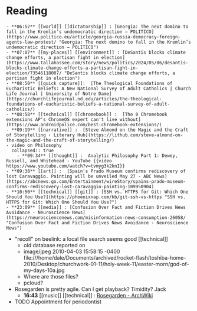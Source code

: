 # Reading
	- **06:52** [[world]] [[dictatorship]] : [Georgia: The next domino to fall in the Kremlin’s undemocratic direction – POLITICO](https://www.politico.eu/article/georgia-russia-democracy-foreign-agents-law-protest/ "Georgia: The next domino to fall in the Kremlin’s undemocratic direction – POLITICO")
	- **07:07** [[my-places]] [[environment]] : [DeSantis blocks climate change efforts, a partisan fight in election](https://www.tallahassee.com/story/news/politics/2024/05/06/desantis-blocks-climate-change-efforts-a-partisan-fight-in-election/73546118007/ "DeSantis blocks climate change efforts, a partisan fight in election")
	- **08:50** [[quick capture]]:  [The Theological Foundations of Eucharistic Beliefs: A New National Survey of Adult Catholics | Church Life Journal | University of Notre Dame](https://churchlifejournal.nd.edu/articles/the-theological-foundations-of-eucharistic-beliefs-a-national-survey-of-adult-catholics/)
	- **08:58** [[technical]] [[chromebook]] :  [The 8 Chromebook extensions AP's ChromeOS expert can't live without](https://www.androidpolice.com/best-chromebook-extensions/)
	- **09:19** [[narrative]] :  [Steve Almond on the Magic and the Craft of Storytelling ‹ Literary Hub](https://lithub.com/steve-almond-on-the-magic-and-the-craft-of-storytelling/)
	- video on Philosophy
	  collapsed:: true
		- **09:34** [[thought]] :  Analytic Philosophy Part 1: Dewey, Russell, and Whitehead - YouTube {{video https://www.youtube.com/watch?v=tvmyg3k2knI}}
	- **09:38** [[art]] :  [Spain's Prado Museum confirms rediscovery of lost Caravaggio. Painting will be unveiled May 27 - ABC News](https://abcnews.go.com/Entertainment/wireStory/spains-prado-museum-confirms-rediscovery-lost-caravaggio-painting-109950904)
	- **10:50** [[technical]] [[git]] : [SSH vs. HTTPS for Git: Which One Should You Use?](https://phoenixnap.com/kb/git-ssh-vs-https "SSH vs. HTTPS for Git: Which One Should You Use?")
	- **23:09** [[media]] : [Confusion Over Fact and Fiction Drives News Avoidance - Neuroscience News](https://neurosciencenews.com/misinformation-news-consumption-26058/ "Confusion Over Fact and Fiction Drives News Avoidance - Neuroscience News")
- "recoll" on beelink: a local file search seems good [[technical]]
	- old database reported on
	- image/jpeg  2010-04-03 15:58:15 -0400    file:///home/dale/Documents/archived/rocket-flash/toshiba-home-2010/Desktop/churchwork-01-11/holy-week-11/easter-morn/god-of-my-days-10a.jpg
	- Where are those files?
	- pcloud?
- Rosegarden is pretty agile. Can I get playback? Timidity? Jack
	- **16:43** [[music]] [[technical]] :  [Rosegarden - ArchWiki](https://wiki.archlinux.org/title/Rosegarden)
- TODO Appointment for periodontist